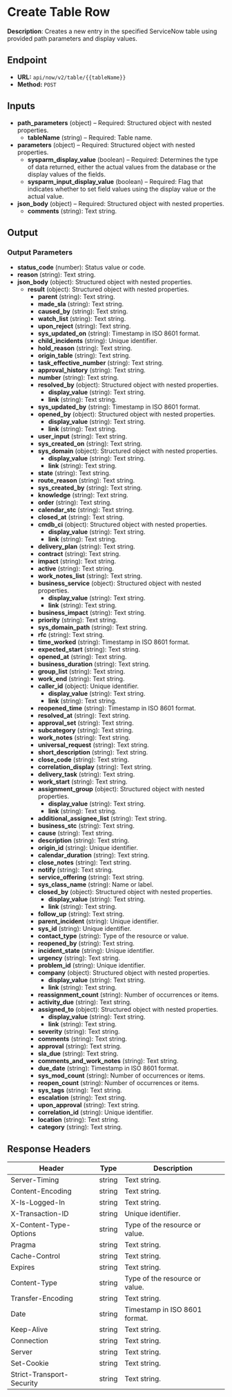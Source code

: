 # Create Table Row

**Description**: Creates a new entry in the specified ServiceNow table using provided path parameters and display values.

## Endpoint

- **URL:** `api/now/v2/table/{{tableName}}`
- **Method:** `POST`
## Inputs

- **path_parameters** (object) – Required: Structured object with nested properties.
  - **tableName** (string) – Required: Table name.
- **parameters** (object) – Required: Structured object with nested properties.
  - **sysparm_display_value** (boolean) – Required: Determines the type of data returned, either the actual values from the database or the display values of the fields.
  - **sysparm_input_display_value** (boolean) – Required: Flag that indicates whether to set field values using the display value or the actual value.
- **json_body** (object) – Required: Structured object with nested properties.
  - **comments** (string): Text string.
## Output

### Output Parameters

- **status_code** (number): Status value or code.
- **reason** (string): Text string.
- **json_body** (object): Structured object with nested properties.
  - **result** (object): Structured object with nested properties.
    - **parent** (string): Text string.
    - **made_sla** (string): Text string.
    - **caused_by** (string): Text string.
    - **watch_list** (string): Text string.
    - **upon_reject** (string): Text string.
    - **sys_updated_on** (string): Timestamp in ISO 8601 format.
    - **child_incidents** (string): Unique identifier.
    - **hold_reason** (string): Text string.
    - **origin_table** (string): Text string.
    - **task_effective_number** (string): Text string.
    - **approval_history** (string): Text string.
    - **number** (string): Text string.
    - **resolved_by** (object): Structured object with nested properties.
      - **display_value** (string): Text string.
      - **link** (string): Text string.
    - **sys_updated_by** (string): Timestamp in ISO 8601 format.
    - **opened_by** (object): Structured object with nested properties.
      - **display_value** (string): Text string.
      - **link** (string): Text string.
    - **user_input** (string): Text string.
    - **sys_created_on** (string): Text string.
    - **sys_domain** (object): Structured object with nested properties.
      - **display_value** (string): Text string.
      - **link** (string): Text string.
    - **state** (string): Text string.
    - **route_reason** (string): Text string.
    - **sys_created_by** (string): Text string.
    - **knowledge** (string): Text string.
    - **order** (string): Text string.
    - **calendar_stc** (string): Text string.
    - **closed_at** (string): Text string.
    - **cmdb_ci** (object): Structured object with nested properties.
      - **display_value** (string): Text string.
      - **link** (string): Text string.
    - **delivery_plan** (string): Text string.
    - **contract** (string): Text string.
    - **impact** (string): Text string.
    - **active** (string): Text string.
    - **work_notes_list** (string): Text string.
    - **business_service** (object): Structured object with nested properties.
      - **display_value** (string): Text string.
      - **link** (string): Text string.
    - **business_impact** (string): Text string.
    - **priority** (string): Text string.
    - **sys_domain_path** (string): Text string.
    - **rfc** (string): Text string.
    - **time_worked** (string): Timestamp in ISO 8601 format.
    - **expected_start** (string): Text string.
    - **opened_at** (string): Text string.
    - **business_duration** (string): Text string.
    - **group_list** (string): Text string.
    - **work_end** (string): Text string.
    - **caller_id** (object): Unique identifier.
      - **display_value** (string): Text string.
      - **link** (string): Text string.
    - **reopened_time** (string): Timestamp in ISO 8601 format.
    - **resolved_at** (string): Text string.
    - **approval_set** (string): Text string.
    - **subcategory** (string): Text string.
    - **work_notes** (string): Text string.
    - **universal_request** (string): Text string.
    - **short_description** (string): Text string.
    - **close_code** (string): Text string.
    - **correlation_display** (string): Text string.
    - **delivery_task** (string): Text string.
    - **work_start** (string): Text string.
    - **assignment_group** (object): Structured object with nested properties.
      - **display_value** (string): Text string.
      - **link** (string): Text string.
    - **additional_assignee_list** (string): Text string.
    - **business_stc** (string): Text string.
    - **cause** (string): Text string.
    - **description** (string): Text string.
    - **origin_id** (string): Unique identifier.
    - **calendar_duration** (string): Text string.
    - **close_notes** (string): Text string.
    - **notify** (string): Text string.
    - **service_offering** (string): Text string.
    - **sys_class_name** (string): Name or label.
    - **closed_by** (object): Structured object with nested properties.
      - **display_value** (string): Text string.
      - **link** (string): Text string.
    - **follow_up** (string): Text string.
    - **parent_incident** (string): Unique identifier.
    - **sys_id** (string): Unique identifier.
    - **contact_type** (string): Type of the resource or value.
    - **reopened_by** (string): Text string.
    - **incident_state** (string): Unique identifier.
    - **urgency** (string): Text string.
    - **problem_id** (string): Unique identifier.
    - **company** (object): Structured object with nested properties.
      - **display_value** (string): Text string.
      - **link** (string): Text string.
    - **reassignment_count** (string): Number of occurrences or items.
    - **activity_due** (string): Text string.
    - **assigned_to** (object): Structured object with nested properties.
      - **display_value** (string): Text string.
      - **link** (string): Text string.
    - **severity** (string): Text string.
    - **comments** (string): Text string.
    - **approval** (string): Text string.
    - **sla_due** (string): Text string.
    - **comments_and_work_notes** (string): Text string.
    - **due_date** (string): Timestamp in ISO 8601 format.
    - **sys_mod_count** (string): Number of occurrences or items.
    - **reopen_count** (string): Number of occurrences or items.
    - **sys_tags** (string): Text string.
    - **escalation** (string): Text string.
    - **upon_approval** (string): Text string.
    - **correlation_id** (string): Unique identifier.
    - **location** (string): Text string.
    - **category** (string): Text string.
## Response Headers

| Header | Type | Description |
|--------|------|-------------|
| Server-Timing | string | Text string. |
| Content-Encoding | string | Text string. |
| X-Is-Logged-In | string | Text string. |
| X-Transaction-ID | string | Unique identifier. |
| X-Content-Type-Options | string | Type of the resource or value. |
| Pragma | string | Text string. |
| Cache-Control | string | Text string. |
| Expires | string | Text string. |
| Content-Type | string | Type of the resource or value. |
| Transfer-Encoding | string | Text string. |
| Date | string | Timestamp in ISO 8601 format. |
| Keep-Alive | string | Text string. |
| Connection | string | Text string. |
| Server | string | Text string. |
| Set-Cookie | string | Text string. |
| Strict-Transport-Security | string | Text string. |
